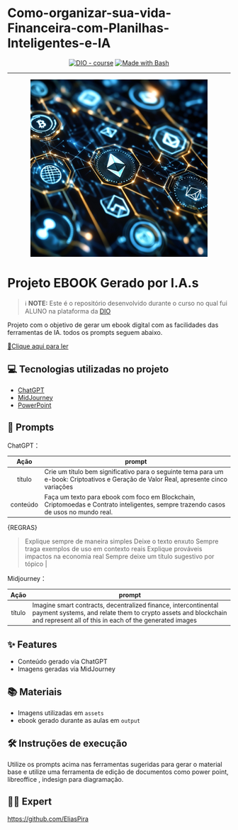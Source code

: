 # Como-organizar-sua-vida-Financeira-com-Planilhas-Inteligentes-e-IA
<p align="center">
<a href="https://dio.me/"><img src="https://img.shields.io/badge/DIO-Course-28DA77?logo=youtube" alt="DIO - course"></a>
<a href="https://www.gnu.org/software/bash/" title="Go to Bash homepage"><img src="https://img.shields.io/badge/Prompt-Project-blue?logo=gnu-bash&amp;logoColor=white" alt="Made with Bash"></a></p>

-------


<p align="center">
<img width="400"
    src="https://github.com/EliasPira/prompts-recipe-to-create-a-ebook/blob/EliasPira-patch-1/assets/Capa_ebook.png"
>
</p>

# Projeto EBOOK Gerado por I.A.s


 > ℹ️ **NOTE:** Este é o repositório desenvolvido durante o curso no qual fui ALUNO na plataforma da [DIO](https://dio.me)

Projeto com o objetivo de gerar um ebook digital com as facilidades das ferramentas de IA. todos os prompts
seguem abaixo.

<a href="https://github.com/EliasPira/prompts-recipe-to-create-a-ebook/blob/EliasPira-patch-1/output/Ebook%20-%20Transformando%20Criptoativos%20em%20Valor%20Real.pdf" title="View PDF now"> 📕Clique aqui para ler</a>

## 💻 Tecnologias utilizadas no projeto

- [ChatGPT](https://chat.openai.com/) 
- [MidJourney](https://www.midjourney.com/app/)
- [PowerPoint](https://www.microsoft.com/en/microsoft-365/powerpoint)

## 🧠 Prompts


ChatGPT：

|   Ação   | prompt                                                                                                                                                                                                                                                                         |
| :------: | ------------------------------------------------------------------------------------------------------------------------------------------------------------------------------------------------------------------------------------------------------------------------------ |
|  título  | Crie um título bem significativo para o seguinte tema para um e-book: Criptoativos e Geração de Valor Real, apresente cinco variações                                                        |
| conteúdo | Faça um texto para ebook com foco em Blockchain, Criptomoedas e Contrato inteligentes, sempre trazendo casos de usos no mundo real.

{REGRAS}
>Explique sempre de maneira simples
>Deixe o texto enxuto
>Sempre traga exemplos de uso em contexto reais
>Explique prováveis impactos na economia real
>Sempre deixe um título sugestivo por tópico
 |


Midjourney：

|  Ação  | prompt                                                                                 |
| :----: | -------------------------------------------------------------------------------------- |
| título | Imagine smart contracts, decentralized finance, intercontinental payment systems, and relate them to crypto assets and blockchain and represent all of this in each of the generated images |

## ✨ Features

- Conteúdo gerado via ChatGPT
- Imagens geradas via MidJourney

## 📚 Materiais

- Imagens utilizadas em `assets`
- ebook gerado durante as aulas em `output`

## 🛠️ Instruções de execução

Utilize os prompts acima nas ferramentas sugeridas para gerar o material base e utilize uma ferramenta de edição de documentos como power point, libreoffice , indesign para diagramação.

## 👨‍💻 Expert
https://github.com/EliasPira

